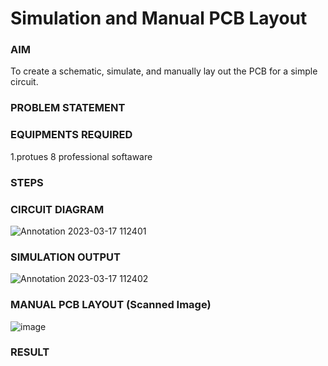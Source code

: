 
# Simulation and Manual PCB Layout

### AIM
To create a schematic, simulate, and manually lay out the PCB for a simple circuit.
### PROBLEM STATEMENT

### EQUIPMENTS REQUIRED

1.protues 8 professional softaware
### STEPS


### CIRCUIT DIAGRAM
![Annotation 2023-03-17 112401](https://user-images.githubusercontent.com/75235334/225824386-07ba7567-1250-44f4-89a3-25df47e68468.png)
### SIMULATION OUTPUT
![Annotation 2023-03-17 112402](https://user-images.githubusercontent.com/75235334/225824592-3d34058a-e346-417f-9765-20a16f12706f.png)


### MANUAL PCB LAYOUT (Scanned Image)
![image](https://user-images.githubusercontent.com/75235334/225825413-565b021c-7f25-4ea4-b55b-278c11e2e8dd.png)

### RESULT
